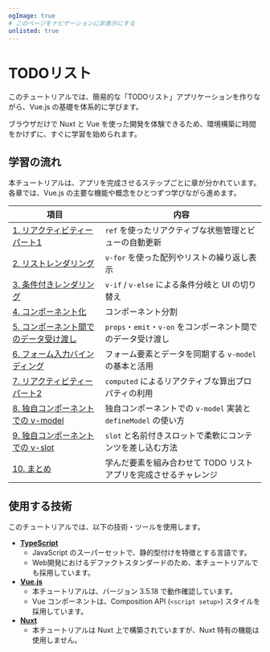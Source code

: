 ```yaml
---
ogImage: true
# このページをナビゲーションに非表示にする
unlisted: true
---
```


# TODOリスト

このチュートリアルでは、簡易的な「TODOリスト」アプリケーションを作りながら、Vue.js の基礎を体系的に学びます。

ブラウザだけで Nuxt と Vue を使った開発を体験できるため、環境構築に時間をかけずに、すぐに学習を始められます。

## 学習の流れ

本チュートリアルは、アプリを完成させるステップごとに章が分かれています。
各章では、Vue.js の主要な機能や概念をひとつずつ学びながら進めます。

| 項目                                                                  |  内容                                                             |
| --------------------------------------------------------------------- | ---------------------------------------------------------------------- |
| [1. リアクティビティー パート1](todo-list/reactivity-1)              | `ref` を使ったリアクティブな状態管理とビューの自動更新               |
| [2. リストレンダリング](todo-list/list-rendering)                     | `v-for` を使った配列やリストの繰り返し表示                            |
| [3. 条件付きレンダリング](todo-list/conditional)                      | `v-if` / `v-else` による条件分岐と UI の切り替え                      |
| [4. コンポーネント化](todo-list/componentization-1)                  | コンポーネント分割             |
| [5. コンポーネント間でのデータ受け渡し](todo-list/componentization-2)           | `props`・`emit`・`v-on` をコンポーネント間でのデータ受け渡し            |
| [6. フォーム入力バインディング](todo-list/v-model)                    | フォーム要素とデータを同期する `v-model` の基本と活用                 |
| [7. リアクティビティー パート2](todo-list/reactivity-2)              | `computed` によるリアクティブな算出プロパティの利用           |
| [8. 独自コンポーネントでの v-model](todo-list/componentization-3)     | 独自コンポーネントでの `v-model` 実装と `defineModel` の使い方        |
| [9. 独自コンポーネントでの v-slot](todo-list/9-1.v-slot)                 | `slot` と名前付きスロットで柔軟にコンテンツを差し込む方法             |
| [10. まとめ](todo-list/9-2.todo-app-goal)                                 | 学んだ要素を組み合わせて TODO リストアプリを完成させるチャレンジ     |

## 使用する技術

このチュートリアルでは、以下の技術・ツールを使用します。

- [**TypeScript**](https://www.typescriptlang.org/)
  - JavaScript のスーパーセットで、静的型付けを特徴とする言語です。
  - Web開発におけるデファクトスタンダードのため、本チュートリアルでも採用しています。
- [**Vue.js**](https://ja.vuejs.org/)
  - 本チュートリアルは、バージョン 3.5.18 で動作確認しています。
  - Vue コンポーネントは、Composition API (`<script setup>`) スタイルを採用しています。
- [**Nuxt**](https://nuxt.com/)
  - 本チュートリアルは Nuxt 上で構築されていますが、Nuxt 特有の機能は使用しません。
